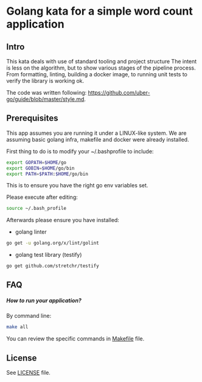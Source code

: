 # Golang kata for a simple word count application

## Intro

This kata deals with use of standard tooling and project structure
The intent is less on the algorithm, but to show various stages of the
pipeline process. From formatting, linting, building a docker image,
to running unit tests to verify the library is working ok.

The code was written following: https://github.com/uber-go/guide/blob/master/style.md.

## Prerequisites

This app assumes you are running it under a LINUX-like system.
We are assuming basic golang infra, makefile and docker were already
installed.

First thing to do is to modify your ~/.bashprofile to include:

```bash
export GOPATH=$HOME/go
export GOBIN=$HOME/go/bin
export PATH=$PATH:$HOME/go/bin
```

This is to ensure you have the right go env variables set.

Please execute after editing:
```bash
source ~/.bash_profile
```

Afterwards please ensure you have installed:
- golang linter
```bash
go get -u golang.org/x/lint/golint
```
- golang test library (testify)
```bash
go get github.com/stretchr/testify
```

## FAQ

##### How to run your application?

By command line:
```bash
make all
```

You can review the specific commands in [Makefile](Makefile) file.

## License

See [LICENSE](LICENSE) file.
